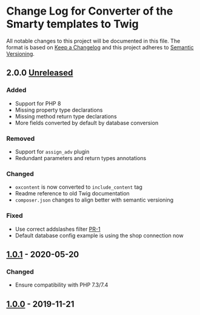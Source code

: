# Change Log for Converter of the Smarty templates to Twig

All notable changes to this project will be documented in this file.
The format is based on [Keep a Changelog](http://keepachangelog.com/)
and this project adheres to [Semantic Versioning](http://semver.org/).

## 2.0.0 [Unreleased]

### Added
- Support for PHP 8
- Missing property type declarations
- Missing method return type declarations
- More fields converted by default by database conversion

### Removed
- Support for `assign_adv` plugin
- Redundant parameters and return types annotations

### Changed
- `oxcontent` is now converted to `include_content` tag
- Readme reference to old Twig documentation
- `composer.json` changes to align better with semantic versioning

### Fixed
- Use correct addslashes filter [PR-1](https://github.com/OXID-eSales/smarty-to-twig-converter/pull/1)
- Default database config example is using the shop connection now

## [1.0.1] - 2020-05-20

### Changed
- Ensure compatibility with PHP 7.3/7.4

## [1.0.0] - 2019-11-21

[Unreleased]: https://github.com/OXID-eSales/smarty-to-twig-converter/compare/v1.0.1...HEAD
[1.0.1]: https://github.com/OXID-eSales/smarty-to-twig-converter/compare/v1.0.0...v1.0.1
[1.0.0]: https://github.com/OXID-eSales/smarty-to-twig-converter/tags/v1.0.0
